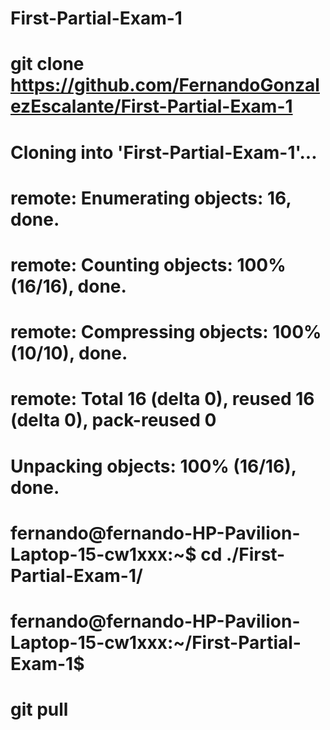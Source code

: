 # First-Partial-Exam-1


#  git clone https://github.com/FernandoGonzalezEscalante/First-Partial-Exam-1
# Cloning into 'First-Partial-Exam-1'...
# remote: Enumerating objects: 16, done.
# remote: Counting objects: 100% (16/16), done.
# remote: Compressing objects: 100% (10/10), done.
# remote: Total 16 (delta 0), reused 16 (delta 0), pack-reused 0
# Unpacking objects: 100% (16/16), done.
# fernando@fernando-HP-Pavilion-Laptop-15-cw1xxx:~$ cd ./First-Partial-Exam-1/
# fernando@fernando-HP-Pavilion-Laptop-15-cw1xxx:~/First-Partial-Exam-1$ 
# git pull


